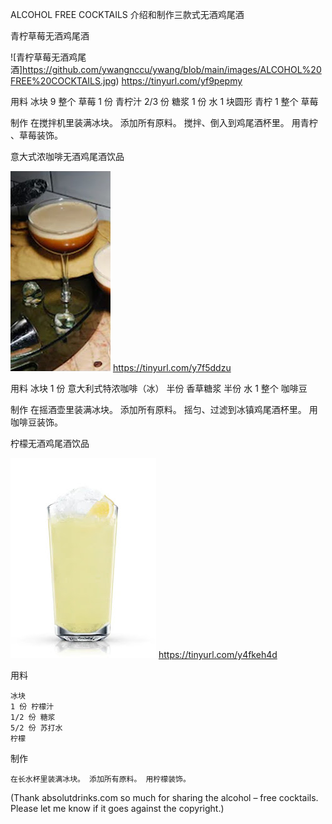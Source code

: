 ALCOHOL FREE COCKTAILS 介绍和制作三款式无酒鸡尾酒

青柠草莓无酒鸡尾酒

![青柠草莓无酒鸡尾酒]https://github.com/ywangnccu/ywang/blob/main/images/ALCOHOL%20FREE%20COCKTAILS.jpg)
https://tinyurl.com/yf9pepmy

用料
    冰块
    9 整个 草莓
    1 份 青柠汁
    2/3 份 糖浆
    1 份 水
    1 块圆形 青柠
    1 整个 草莓

制作
    在搅拌机里装满冰块。 添加所有原料。 搅拌、倒入到鸡尾酒杯里。 用青柠 、草莓装饰。


意大式浓咖啡无酒鸡尾酒饮品

![意大式浓咖啡无酒鸡尾酒饮品]( https://github.com/ywangnccu/ywang/blob/main/images/ALCOHOLFREECOCKTAILS1.jpg)
https://tinyurl.com/y7f5ddzu

用料
    冰块
    1 份 意大利式特浓咖啡（冰）
    半份 香草糖浆
    半份 水
    1 整个 咖啡豆

制作
    在摇酒壶里装满冰块。 添加所有原料。 摇匀、过滤到冰镇鸡尾酒杯里。 用咖啡豆装饰。


柠檬无酒鸡尾酒饮品

![柠檬无酒鸡尾酒饮品]( https://github.com/ywangnccu/ywang/blob/main/images/ALCOHOLFREECOCKTAILS.jpg)
https://tinyurl.com/y4fkeh4d

用料

    冰块
    1 份 柠檬汁
    1/2 份 糖浆
    5/2 份 苏打水
    柠檬

制作

    在长水杯里装满冰块。 添加所有原料。 用柠檬装饰。

(Thank absolutdrinks.com so much for sharing the alcohol – free cocktails. Please let me know if it goes against the copyright.)
